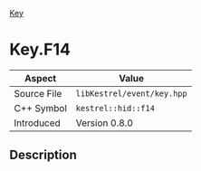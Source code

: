 [Key](index.md)
# Key.F14
| Aspect | Value |
| --- | --- |
| Source File | `libKestrel/event/key.hpp` |
| C++ Symbol | `kestrel::hid::f14` |
| Introduced | Version 0.8.0 |
## Description
